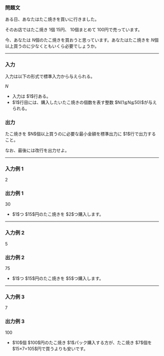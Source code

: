 
<div>

<div>

### **問題文**

<section>
ある日、あなたはたこ焼きを買いに行きました。

そのお店ではたこ焼き $1$個 $15$円、 $10$個まとめて $100$円で売っています。

今、あなたは $N$個のたこ焼きを買おうと思っています。あなたはたこ焼きを $N$個以上買うのに少なくともいくら必要でしょうか。


</section>

</div>

---

<div>

<div>

### **入力**

<section>
入力は以下の形式で標準入力から与えられる。

<div>

$N$
</div>

<ul>

<li>
入力は $1$行ある。
</li>

<li>
$1$行目には、購入したいたこ焼きの個数を表す整数 $N(1≦N≦50)$が与えられる。
</li>

</ul>

</section>

</div>

<div>

### **出力**

<section>
たこ焼きを $N$個以上買うのに必要な最小金額を標準出力に $1$行で出力すること。

なお、最後には改行を出力せよ。

</section>

</div>

</div>

---

<div>

### **入力例 1**

<div>

2

</div>

</div>

<div>

### **出力例 1**

<section>

<div>

30

</div>

<ul>

<li>
$1$つ $15$円のたこ焼きを $2$つ購入します。
</li>

</ul>

</section>

</div>

---

<div>

### **入力例 2**

<div>

5

</div>

</div>

<div>

### **出力例 2**

<section>

<div>

75

</div>

<ul>

<li>
$1$つ $15$円のたこ焼きを $5$つ購入します。
</li>

</ul>

</section>

</div>

---

<div>

### **入力例 3**

<div>

7

</div>

</div>

<div>

### **出力例 3**

<section>

<div>

100

</div>

<ul>

<li>
$10$個 $100$円のたこ焼き $1$パック購入する方が、たこ焼き $7$個を $15×7=105$円で買うよりも安いです。
</li>

</ul>

</section>

</div>

</div>
